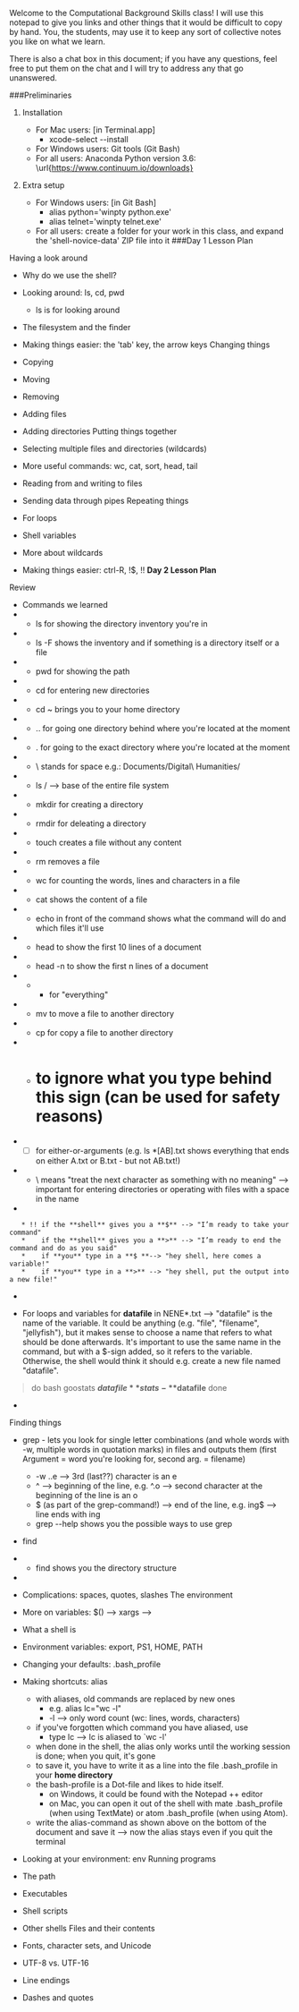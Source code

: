 Welcome to the Computational Background Skills class! I will use this notepad to give you links and other things that it would be difficult to copy by hand. You, the students, may use it to keep any sort of collective notes you like on what we learn.

There is also a chat box in this document; if you have any questions, feel free to put them on the chat and I will try to address any that go unanswered.

###Preliminaries
1. Installation

   * For Mac users: [in Terminal.app] 
       * xcode-select --install
   * For Windows users: Git tools (Git Bash)
   * For all users: Anaconda Python version 3.6: \url{https://www.continuum.io/downloads}
2. Extra setup

   * For Windows users: [in Git Bash]
       *  alias python='winpty python.exe'
       * alias telnet='winpty telnet.exe'
   * For all users: create a folder for your work in this class, and expand the 'shell-novice-data' ZIP file into it
###Day 1 Lesson Plan

Having a look around

   * Why do we use the shell?
   * Looking around: ls, cd, pwd
       * ls is for looking around
   * The filesystem and the finder
   * Making things easier: the 'tab' key, the arrow keys
Changing things

   * Copying
   * Moving
   * Removing
   * Adding files
   * Adding directories
Putting things together

   * Selecting multiple files and directories (wildcards)
   * More useful commands: wc, cat, sort, head, tail
   * Reading from and writing to files
   * Sending data through pipes
Repeating things

   * For loops
   * Shell variables
   * More about wildcards
   * Making things easier: ctrl-R, !$, !!
**Day 2 Lesson Plan**

Review

   * Commands we learned
   * - ls for showing the directory inventory you're in
   * - ls -F shows the inventory and if something is a  directory itself or a file
   * - pwd for showing the path
   * - cd for entering new directories 
   * - cd ~ brings you to your home directory
   * - .. for going one directory behind where you're located at the moment
   * - . for going to the exact directory where you're located at the moment
   * - \  stands for space e.g.: Documents/Digital\ Humanities/
   * - ls / --> base of the entire file system
   * - mkdir for creating a directory
   * - rmdir for deleating a directory
   * - touch creates a file without any content
   * - rm removes a file
   * - wc for counting the words, lines and characters in a file
   * - cat shows the content of a file
   * - echo in front of the command shows what the command will do and which files it'll use
   * - head to show the first 10 lines of a document
   * - head -n to show the first n lines of a document
   * - * for "everything"
   * - mv to move a file to another directory
   * - cp for copy a file to another directory
   * - # to ignore what you type behind this sign (can be used for safety reasons)
   * - [ ] for either-or-arguments (e.g. ls *[AB].txt shows everything that ends on either A.txt or B.txt - but not AB.txt!)
   * - \ means "treat the next character as something with no meaning" --> important for entering directories or operating with files with a space in the name
   * 

       * !! if the **shell** gives you a **$** --> "I’m ready to take your command"
       *    if the **shell** gives you a **>** --> "I’m ready to end the command and do as you said"
       *    if **you** type in a **$ **--> "hey shell, here comes a variable!"
       *    if **you** type in a **>** --> "hey shell, put the output into a new file!"
   * 

   * For loops and variables
for **datafile** in NENE*.txt --> "datafile" is the name of the variable. It could be anything (e.g. "file", "filename", "jellyfish"), but it makes sense to choose a name that refers to what should be done afterwards. It's important to use the same name in the command, but with a $-sign added, so it refers to the variable. Otherwise, the shell would think it should e.g. create a new file named "datafile". 
> do
> bash goostats **$datafile** stats-**$datafile**
> done

   * 
Finding things

   * grep - lets you look for single letter combinations (and whole words with -w, multiple words in quotation marks) in files and outputs them (first Argument = word you're looking for, second arg. = filename)
       * -w ..e --> 3rd (last??) character is an e
       * ^ --> beginning of the line, e.g. ^.o --> second character at the beginning of the line is an o
       * $ (as part of the grep-command!) --> end of the line, e.g. ing$ --> line ends with ing
       * grep --help shows you the possible ways to use grep
   * find
   * - find shows you the directory structure
   * 

   * Complications: spaces, quotes, slashes
The environment

   * More on variables: $() --> 
xargs -->

   * What a shell is
   * Environment variables: export, PS1, HOME, PATH
   * Changing your defaults: .bash\_profile
   * Making shortcuts: alias
       * with aliases, old commands are replaced by new ones
           * e.g. alias lc="wc -l"
           * -l   --> only word count (wc: lines, words, characters)
       * if you've forgotten which command you have aliased, use
           * type lc --> lc is aliased to `wc -l'
       * when done in the shell, the alias only works until the working session is done; when you quit, it's gone
       * to save it, you have to write it as a line into the file .bash\_profile in your **home directory**
       * the bash-profile is a Dot-file and likes to hide itself. 
           * on Windows, it could be found with the Notepad ++ editor
           * on Mac, you can open it out of the shell with mate .bash\_profile (when using TextMate) or atom .bash\_profile (when using Atom). 
       * write the alias-command as shown above on the bottom of the document and save it --> now the alias stays even if you quit the terminal
   * Looking at your environment: env
Running programs

   * The path
   * Executables
   * Shell scripts
   * Other shells
Files and their contents

   * Fonts, character sets, and Unicode
   * UTF-8 vs. UTF-16
   * Line endings
   * Dashes and quotes
